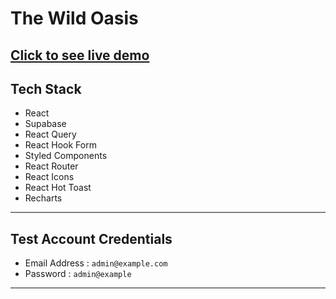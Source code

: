 # The Wild Oasis

## [Click to see live demo](https://the-wild-oasis-react.vercel.app/)

## Tech Stack

-   React
-   Supabase
-   React Query
-   React Hook Form
-   Styled Components
-   React Router
-   React Icons
-   React Hot Toast
-   Recharts

---

## Test Account Credentials

-   Email Address : `admin@example.com`
-   Password : `admin@example`

---
